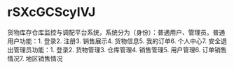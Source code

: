 # rSXcGCScyIVJ
货物库存仓库监控与调配平台系统，系统分为（身份）：普通用户、管理员。普通用户功能：1. 登录2. 注册3. 销售展示4. 货物信息5. 我的订单6. 个人中心7. 安全退出管理员功能：1. 登录2. 货物管理3. 仓库管理4. 销售管理5. 用户管理6. 订单销售情况7. 地区销售情况 
